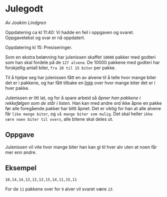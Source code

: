 ﻿# Julegodt

_Av Joakim Lindgren_

Oppdatering ca kl 11:40: Vi hadde en feil i oppgaven og svaret. Oppgavetekst og svar er nå oppdatert.

Oppdatering kl 15: Presiseringer.

Som en ekstra belønning har julenissen skaffet `10000` pakker med godteri som han skal fordele på de `127 alvene`. De 10000 pakkene med godteri har forskjellig antall biter, `fra 10 til 15 biter` per pakke.

Til å hjelpe seg har julenissen fått en av alvene til å telle hvor mange biter det er i pakkene, og har fått tilbake en [liste](godteri.txt) over hvor mange biter det er i hver pakke.

Julenissen er litt lat, og for å spare arbeid så _åpner han pakkene i rekkefølgen som de står i listen_. Han kan med andre ord ikke åpne en pakke før alle foregående pakker har blitt åpnet. Det er viktig for han at alle alvene får `like mange biter`, og `så mange biter som mulig`. Det skal heller `ikke være noen biter til overs`, alle bitene skal deles ut.

## Oppgave

Julenissen vil vite hvor mange biter han kan gi til hver alv uten at noen får mer enn andre.

## Eksempel

    10,14,14,13,13,13,15,14,11,15,11

For de `11` pakkene over for `9` alver vil svaret være _`13`_.

